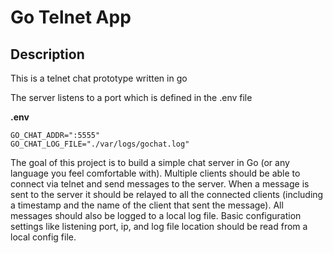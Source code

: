 # Go Telnet App
## Description

This is a telnet chat prototype written in go

The server listens to a port which is defined in the .env file

**.env**
```
GO_CHAT_ADDR=":5555"
GO_CHAT_LOG_FILE="./var/logs/gochat.log"
```

The goal of this project is to build a simple chat server in Go (or any language you feel comfortable with).
Multiple clients should be able to connect via telnet and send messages to the server.
When a message is sent to the server it should be relayed to all the connected clients (including a timestamp and the name of the client that sent the message).
All messages should also be logged to a local log file. Basic configuration settings like listening port, ip, and log file location should be read from a local config file.
